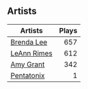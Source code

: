 ## Artists
Artists | Plays 
----- | -----: 
[Brenda Lee](/artists/brenda-lee-18115) | 657
[LeAnn Rimes](/artists/leann-rimes-122380) | 612
[Amy Grant](/artists/amy-grant-3053) | 342
[Pentatonix](/artists/pentatonix-655231) | 1

